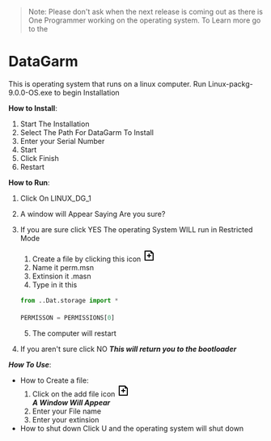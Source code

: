 > Note: Please don't ask when the next release is coming out as there is One Programmer working on the operating system. To Learn more go to the []()



# DataGarm
This is operating system that runs on a linux computer. Run Linux-packg-9.0.0-OS.exe to begin Installation

**How to Install**:
  1. Start The Installation
  2. Select The Path For DataGarm To Install
  3. Enter your Serial Number
  4. Start
  5. Click Finish
  6. Restart


**How to Run**:
  1. Click On LINUX_DG_1
  2. A window will Appear Saying Are you sure?
  3. If you are sure click YES
      The operating System WILL run in Restricted Mode
      1. Create a file by clicking this icon ![](file-add-line.png)
      2. Name it perm.msn
      3. Extinsion it .masn
      4. Type in it this

      ```python
      from ..Dat.storage import *

      PERMISSON = PERMISSIONS[0]
      ```

      5. The computer will restart
  4. If you aren't sure click NO ***This will return you to the bootloader***


***How To Use***:
  - How to Create a file:
    1. Click on the add file icon  ![](file-add-line.png)<br>
    ***A Window Will Appear***
    3. Enter your File name
    4. Enter your extinsion
  - How to shut down
    Click U and the operating system will shut down
